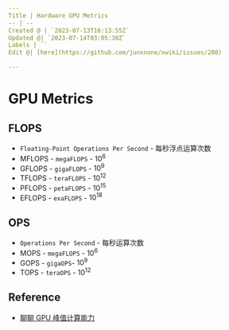 ```yaml
---
Title | Hardware GPU Metrics
-- | --
Created @ | `2023-07-13T16:13:55Z`
Updated @| `2023-07-14T03:05:30Z`
Labels | ``
Edit @| [here](https://github.com/junxnone/xwiki/issues/280)

---
```

# GPU Metrics

## FLOPS
- `Floating-Point Operations Per Second` - 每秒浮点运算次数
- MFLOPS - `megaFLOPS` - $10^6$
- GFLOPS - `gigaFLOPS` - $10^9$
- TFLOPS - `teraFLOPS` - $10^{12}$
- PFLOPS - `petaFLOPS` - $10^{15}$
- EFLOPS - `exaFLOPS` - $10^{18}$


## OPS
- `Operations Per Second` - 每秒运算次数
- MOPS - `megaFLOPS` - $10^6$
- GOPS - `gigaOPS`- $10^9$
- TOPS - `teraOPS` - $10^{12}$

## Reference
- [聊聊 GPU 峰值计算能力](https://zhuanlan.zhihu.com/p/231302709)
